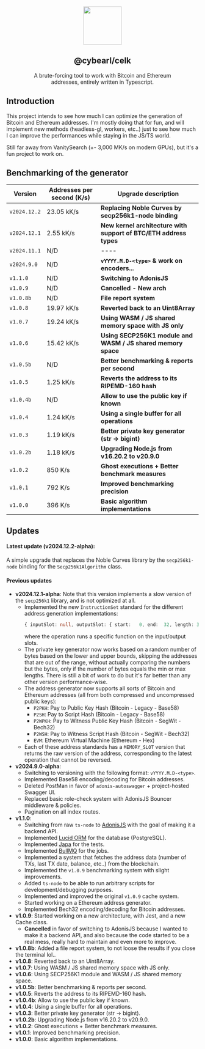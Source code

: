 <p align="center">
  <br />
  <a href="https://www.cybearl.com" target="_blank"><img width="100px" src="https://cybearl.com/_next/image?url=%2Fimages%2Flogo.webp&w=640&q=75" /></a>
  <h2 align="center">@cybearl/celk</h2>
  <p align="center">A brute-forcing tool to work with Bitcoin and Ethereum<br />addresses, entirely written in Typescript.</p>
</p>

Introduction
------------
This project intends to see how much I can optimize the generation of Bitcoin and Ethereum addresses.
I'm mostly doing that for fun, and will implement new methods (headless-gl, workers, etc..) just to
see how much I can improve the performances while staying in the JS/TS world.

Still far away from VanitySearch (+- 3,000 MK/s on modern GPUs), but it's a fun project to work on.

Benchmarking of the generator
-----------------------------
| Version      | Addresses per second (K/s) | Upgrade description                                               |
| -------------| -------------------------- | ------------------------------------------------------------------|
| `v2024.12.2` | 23.05 kK/s                 | **Replacing Noble Curves by secp256k1-node binding**              |
| `v2024.12.1` | 2.55 kK/s                  | **New kernel architecture with support of BTC/ETH address types** |
| `v2024.11.1` | N/D                        | **----**                                                          |
| `v2024.9.0`  | N/D                        | **`vYYYY.M.D-<type>` & work on encoders...**                      |
| `v1.1.0`     | N/D                        | **Switching to AdonisJS**                                         |
| `v1.0.9`     | N/D                        | **Cancelled - New arch**                                          |
| `v1.0.8b`    | N/D                        | **File report system**                                            |
| `v1.0.8`     | 19.97 kK/s                 | **Reverted back to an Uint8Array**                                |
| `v1.0.7`     | 19.24 kK/s                 | **Using WASM / JS shared memory space with JS only**              |
| `v1.0.6`     | 15.42 kK/s                 | **Using SECP256K1 module and WASM / JS shared memory space**      |
| `v1.0.5b`    | N/D                        | **Better benchmarking & reports per second**                      |
| `v1.0.5`     | 1.25 kK/s                  | **Reverts the address to its RIPEMD-160 hash**                    |
| `v1.0.4b`    | N/D                        | **Allow to use the public key if known**                          |
| `v1.0.4`     | 1.24 kK/s                  | **Using a single buffer for all operations**                      |
| `v1.0.3`     | 1.19 kK/s                  | **Better private key generator (str -> bigint)**                  |
| `v1.0.2b`    | 1.18 kK/s                  | **Upgrading Node.js from v16.20.2 to v20.9.0**                    |
| `v1.0.2`     | 850 K/s                    | **Ghost executions + Better benchmark measures**                  |
| `v1.0.1`     | 792 K/s                    | **Improved benchmarking precision**                               |
| `v1.0.0`     | 396 K/s                    | **Basic algorithm implementations**                               |

Updates
-------
#### Latest update (v2024.12.2-alpha):
A simple upgrade that replaces the Noble Curves library by the `secp256k1-node` binding for the `Secp256k1Algorithm` class.

#### Previous updates
-  **v2024.12.1-alpha**:
    Note that this version implements a slow version of the `secp256k1` library, and is not optimized at all.
    - Implemented the new `InstructionSet` standard for the different address generation implementations:
        ```typescript
        { inputSlot: null, outputSlot: { start:   0, end:  32, length: 32 }, operation: GenericOperation.PrivateKey },
        ```
      where the operation runs a specific function on the input/output slots.
    - The private key generator now works based on a random number of bytes based on the lower and upper bounds,
      skipping the addresses that are out of the range, without actually comparing the numbers but the bytes,
      only if the number of bytes equals the min or max lengths. There is still a bit of work to do but it's far
      better than any other version performance-wise.
    - The address generator now supports all sorts of Bitcoin and Ethereum addresses (all from both compressed
      and uncompressed public keys):
        - `P2PKH`: Pay to Public Key Hash (Bitcoin - Legacy - Base58)
        - `P2SH`: Pay to Script Hash (Bitcoin - Legacy - Base58)
        - `P2WPKH`: Pay to Witness Public Key Hash (Bitcoin - SegWit - Bech32)
        - `P2WSH`: Pay to Witness Script Hash (Bitcoin - SegWit - Bech32)
        - `EVM`: Ethereum Virtual Machine (Ethereum - Hex)
    - Each of these address standards has a `MEMORY_SLOT` version that returns the raw version of the address,
      corresponding to the latest operation that cannot be reversed.
-   **v2024.9.0-alpha**:
    - Switching to versioning with the following format: `vYYYY.M.D-<type>`.
    - Implemented Base58 encoding/decoding for Bitcoin addresses.
    - Deleted PostMan in favor of `adonis-autoswagger` + project-hosted Swagger UI.
    - Replaced basic role-check system with AdonisJS Bouncer middleware & policies.
    - Pagination on all index routes.
-   **v1.1.0**:
    - Switching from raw `ts-node` to [AdonisJS](https://adonisjs.com/) with the goal of making it a backend API.
    - Implemented [Lucid ORM](https://lucid.adonisjs.com/docs/introduction) for the database (PostgreSQL).
    - Implemented [Japa](https://japa.dev/docs/introduction) for the tests.
    - Implemented [BullMQ](https://docs.bullmq.io/) for the jobs.
    - Implemented a system that fetches the address data (number of TXs, last TX date, balance, etc..) from the blockchain.
    - Implemented the `v1.0.9` benchmarking system with slight improvements.
    - Added `ts-node` to be able to run arbitrary scripts for development/debugging purposes.
    - Implemented and improved the original `v1.0.9` cache system.
    - Started working on a Ethereum address generator.
    - Implemented Bech32 encoding/decoding for Bitcoin addresses.
-   **v1.0.9**: Started working on a new architecture, with Jest, and a new Cache class.
    - **Cancelled** in favor of switching to AdonisJS because I wanted to make it a backend API,
      and also because the code started to be a real mess, really hard to maintain and even more
      to improve.
-   **v1.0.8b**: Added a file report system, to not loose the results if you close the terminal lol..
-   **v1.0.8**: Reverted back to an Uint8Array.
-   **v1.0.7**: Using WASM / JS shared memory space with JS only.
-   **v1.0.6**: Using SECP256K1 module and WASM / JS shared memory space.
-   **v1.0.5b**: Better benchmarking & reports per second.
-   **v1.0.5**: Reverts the address to its RIPEMD-160 hash.
-   **v1.0.4b**: Allow to use the public key if known.
-   **v1.0.4**: Using a single buffer for all operations.
-   **v1.0.3**: Better private key generator (str -> bigint).
-   **v1.0.2b**: Upgrading Node.js from v16.20.2 to v20.9.0.
-   **v1.0.2**: Ghost executions + Better benchmark measures.
-   **v1.0.1**: Improved benchmarking precision.
-   **v1.0.0**: Basic algorithm implementations.
